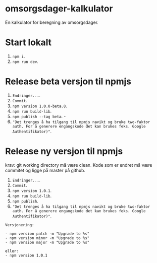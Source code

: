 # omsorgsdager-kalkulator

En kalkulator for beregning av omsorgsdager.

# Start lokalt

1. `npm i`.
2. `npm run dev`.

# Release beta versjon til npmjs

1. `Endringer...`.
2. `Commit`.
3. `npm version 1.0.0-beta.0`.
4. `npm run build-lib`.
5. `npm publish --tag beta`. -
6. `"Det trenges å ha tilgang til npmjs navikt og bruke two-faktor auth. For å generere engangskode det kan brukes feks. Google Authentifikator)"`.

# Release ny versjon til npmjs

krav: git working directory må være clean. Kode som er endret må være commitet og ligge på master på github.

1. `Endringer...`.
2. `Commit`.
3. `npm version 1.0.1`.
4. `npm run build-lib`.
5. `npm publish`.
6. `"Det trenges å ha tilgang til npmjs navikt og bruke two-faktor auth. For å generere engangskode det kan brukes feks. Google Authentifikator)"`.

```
Versjonering:

- npm version patch -m "Upgrade to %s"
- npm version minor -m "Upgrade to %s"
- npm version major -m "Upgrade to %s"

eller:
- npm version 1.0.1

```
